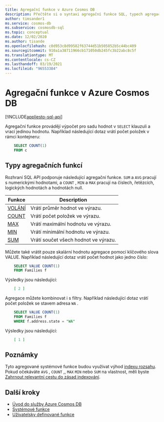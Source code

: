 ```yaml
---
title: Agregační funkce v Azure Cosmos DB
description: Přečtěte si o syntaxi agregační funkce SQL, typech agregačních funkcí, které podporuje Azure Cosmos DB.
author: timsander1
ms.service: cosmos-db
ms.subservice: cosmosdb-sql
ms.topic: conceptual
ms.date: 12/02/2020
ms.author: tisande
ms.openlocfilehash: c0d953c8d99582f63744d51b505852b5c44bc409
ms.sourcegitcommit: 910a1a38711966cb171050db245fc3b22abc8c5f
ms.translationtype: MT
ms.contentlocale: cs-CZ
ms.lasthandoff: 03/19/2021
ms.locfileid: "96553384"
---
```

# <a name="aggregate-functions-in-azure-cosmos-db"></a>Agregační funkce v Azure Cosmos DB
[!INCLUDE[appliesto-sql-api](includes/appliesto-sql-api.md)]

Agregační funkce provádějí výpočet pro sadu hodnot v `SELECT` klauzuli a vrací jedinou hodnotu. Například následující dotaz vrátí počet položek v rámci kontejneru:

```sql
    SELECT COUNT(1)
    FROM c
```

## <a name="types-of-aggregate-functions"></a>Typy agregačních funkcí

Rozhraní SQL API podporuje následující agregační funkce. `SUM` a `AVG` pracují s numerickými hodnotami, a `COUNT` , `MIN` a `MAX` pracují na číslech, řetězcích, logických hodnotách a hodnotách null.

| Funkce | Description |
|-------|-------------|
| [VOLÁNÍ](sql-query-aggregate-avg.md) | Vrátí průměr hodnot ve výrazu. |
| [COUNT](sql-query-aggregate-count.md) | Vrátí počet položek ve výrazu. |
| [MAX](sql-query-aggregate-max.md) | Vrátí maximální hodnotu ve výrazu. |
| [MIN](sql-query-aggregate-min.md) | Vrátí minimální hodnotu ve výrazu. |
| [SUM](sql-query-aggregate-sum.md) | Vrátí součet všech hodnot ve výrazu. |


Můžete také vrátit pouze skalární hodnotu agregace pomocí klíčového slova VALUE. Například následující dotaz vrátí počet hodnot jako jedno číslo:

```sql
    SELECT VALUE COUNT(1)
    FROM Families f
```

Výsledky jsou následující:

```json
    [ 2 ]
```

Agregace můžete kombinovat i s filtry. Například následující dotaz vrátí počet položek se stavem adresa `WA` .

```sql
    SELECT VALUE COUNT(1)
    FROM Families f
    WHERE f.address.state = "WA"
```

Výsledky jsou následující:

```json
    [ 1 ]
```

## <a name="remarks"></a>Poznámky

Tyto agregované systémové funkce budou využívat výhod [indexu rozsahu](index-policy.md#includeexclude-strategy). Pokud očekáváte `AVG` , `COUNT` ,, `MAX` `MIN` nebo `SUM` na vlastnost, měli byste [Zahrnout relevantní cestu do zásad indexování](index-policy.md#includeexclude-strategy).

## <a name="next-steps"></a>Další kroky

- [Úvod do služby Azure Cosmos DB](introduction.md)
- [Systémové funkce](sql-query-system-functions.md)
- [Uživatelsky definované funkce](sql-query-udfs.md)